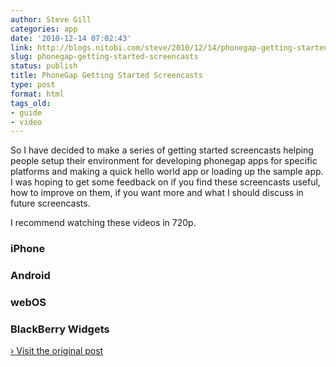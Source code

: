 ```yaml
---
author: Steve Gill
categories: app
date: '2010-12-14 07:02:43'
link: http://blogs.nitobi.com/steve/2010/12/14/phonegap-getting-started-screencasts/
slug: phonegap-getting-started-screencasts
status: publish
title: PhoneGap Getting Started Screencasts
type: post
format: html
tags_old:
- guide
- video
---
```


So I have decided to make a series of getting started screencasts helping people setup their environment for developing phonegap apps for specific platforms and making a quick hello world app or loading up the sample app. I was hoping to get some feedback on if you find these screencasts useful, how to improve on them, if you want more and what I should discuss in future screencasts.

I recommend watching these videos in 720p.

### iPhone

### Android

### webOS

### BlackBerry Widgets

[› Visit the original post](http://blogs.nitobi.com/steve/2010/12/14/phonegap-getting-started-screencasts/)
